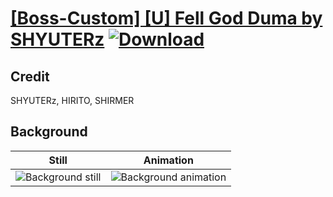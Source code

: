 # [\[Boss-Custom\] \[U\] Fell God Duma by SHYUTERz](./) [![Download](https://img.shields.io/badge/Download--red?style=social&logo=github)](https://minhaskamal.github.io/DownGit/#/home?url=https://github.com/Klokinator/FE-Repo/tree/main/Battle%20Animations%2FMonsters%20-%20Dragons%20and%20Special%2F%5BBoss-Custom%5D%20%5BU%5D%20Fell%20God%20Duma%20by%20SHYUTERz%2FBackground%20Darkening%20Event)

## Credit

SHYUTERz, HIRITO, SHIRMER

## Background

| Still | Animation |
| :---: | :-------: |
| ![Background still](./Background_000.png) | ![Background animation](./Background.gif) |
